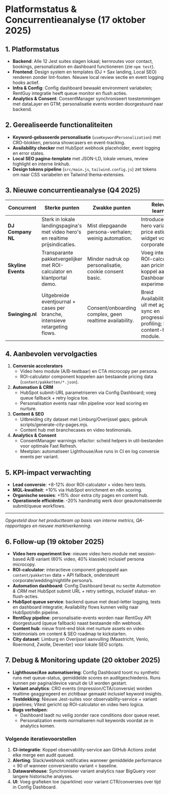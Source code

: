 # Platformstatus & Concurrentieanalyse (17 oktober 2025)

## 1. Platformstatus
- **Backend**: Alle 12 Jest suites slagen lokaal; kernroutes voor contact, bookings, personalization en dashboard functioneren (zie `npm test`).
- **Frontend**: Design system en templates (DJ + Sax landing, Local SEO) renderen zonder lint-fouten. Nieuwe local review sectie en event logging hooks actief.
- **Infra & Config**: Config dashboard bewaakt environment variabelen; RentGuy integratie heeft queue monitor en flush acties.
- **Analytics & Consent**: ConsentManager synchroniseert toestemmingen met dataLayer en GTM; personalisatie events worden doorgestuurd naar backend.

## 2. Gerealiseerde functionaliteiten
- **Keyword-gebaseerde personalisatie** (`useKeywordPersonalization`) met CRO-blokken, persona showcasers en event-tracking.
- **Availability checker** met HubSpot webhook placeholder, event logging en error states.
- **Local SEO pagina-template** met JSON-LD, lokale venues, review highlight en interne linkhub.
- **Design tokens pipeline** (`src/main.js`, `tailwind.config.js`) zet tokens om naar CSS variabelen en Tailwind thema-extensies.

## 3. Nieuwe concurrentieanalyse (Q4 2025)
| Concurrent | Sterke punten | Zwakke punten | Relevante learnings |
| --- | --- | --- | --- |
| **DJ Company NL** | Sterk in lokale landingspagina's met video hero's en realtime prijsindicaties. | Mist diepgaande persona-verhalen; weinig automation. | Introduceer video hero variant + price estimator widget voor corporate leads. |
| **Skyline Events** | Transparante pakketvergelijker met ROI-calculator en klantportal demo. | Minder nadruk op personalisatie, cookie consent basic. | Voeg interactieve ROI-calculator toe aan pricing tables, koppel aan Config Dashboard voor experimenten. |
| **Swinging.nl** | Uitgebreide eventjournal + cases per branche, intensieve retargeting flows. | Consent/onboarding complex, geen realtime availability. | Breid AvailabilityChecker uit met agenda-sync en progressieve profiling; bouw content-hub module. |

## 4. Aanbevolen vervolgacties
1. **Conversie accelerators**
   - Video hero module (A/B-testbaar) en CTA microcopy per persona.
   - ROI-calculator component koppelen aan bestaande pricing data (`content/pakketten/*.json`).
2. **Automation & CRM**
   - HubSpot submit-URL parametriseren via Config Dashboard; voeg queue fallback + retry logica toe.
   - Personalisation events naar n8n pipeline voor lead scoring en nurture.
3. **Content & SEO**
   - Uitbreiding city dataset met Limburg/Overijssel gaps; gebruik scripts/generate-city-pages.mjs.
   - Content hub met branchecases en video testimonials.
4. **Analytics & Consent**
   - ConsentManager warnings refactor: scheid helpers in util-bestanden voor optimale Fast Refresh.
   - Meetplan: automatiseer Lighthouse/Axe runs in CI en log conversie events per variant.

## 5. KPI-impact verwachting
- **Lead conversie**: +8-12% door ROI-calculator + video hero tests.
- **MQL-kwaliteit**: +10% via HubSpot enrichment en n8n scoring.
- **Organische sessies**: +15% door extra city pages en content hub.
- **Operationele efficiëntie**: -20% handmatig werk door geautomatiseerde submit/queue workflows.

---
*Opgesteld door het productteam op basis van interne metrics, QA-rapportages en nieuwe marktverkenning.*

## 6. Follow-up (19 oktober 2025)
- **Video hero experiment live**: nieuwe video hero module met session-based A/B variant (60% video, 40% klassiek) inclusief persona microcopy.
- **ROI-calculator**: interactieve component gekoppeld aan `content/pakketten` data + API fallback, ondersteunt corporate/wedding/nightlife persona’s.
- **Automation dashboard**: Config Dashboard bevat nu sectie *Automation & CRM* met HubSpot submit URL + retry settings, inclusief status- en flush-acties.
- **HubSpot queue service**: backend queue met dead-letter logging, tests en dashboard integratie; Availability flows kunnen veilig naar HubSpot/n8n pipeline.
- **RentGuy pipeline**: personalisatie-events worden naar RentGuy API doorgestuurd (queue fallback) naast bestaande n8n webhook.
- **Content hub**: nieuw front-end blok met nurture assets en video testimonials om content & SEO roadmap te kickstarten.
- **City dataset**: Limburg en Overijssel aanvulling (Maastricht, Venlo, Roermond, Zwolle, Deventer) voor lokale SEO scripts.

## 7. Debug & Monitoring update (20 oktober 2025)
- **Lighthouse/Axe automatisering**: Config Dashboard toont nu synthetic runs met queue-status, gemiddelde scores en auditgeschiedenis. Runs kunnen per pagina/device vanuit de UI worden gestart.
- **Variant analytics**: CRO events (impression/CTA/conversie) worden realtime geaggregeerd en zichtbaar gemaakt inclusief keyword insights.
- **Testdekking**: Nieuwe Jest-suites voor observability-service + variant pipelines; Vitest gericht op ROI-calculator en video hero logica.
- **Bugs verholpen**:
  - Dashboard laadt nu veilig zonder race conditions door queue reset.
  - Personalization events normaliseren null keywords voordat ze in analytics komen.

### Volgende iteratievoorstellen
1. **CI-integratie**: Koppel observability-service aan GitHub Actions zodat elke merge een audit queued.
2. **Alerting**: Slack/webhook notificaties wanneer gemiddelde performance < 90 of wanneer conversieratio variant < baseline.
3. **Datawarehouse**: Synchroniseer variant analytics naar BigQuery voor langere historische analyses.
4. **UI**: Voeg grafieken toe (sparkline) voor variant CTR/conversies over tijd in Config Dashboard.
